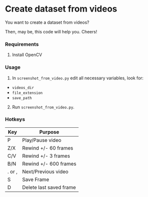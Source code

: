 # Create dataset from videos

You want to create a dataset from videos?

Then, may be, this code will help you. Cheers!

### Requirements
1. Install OpenCV 

### Usage
1. In `screenshot_from_video.py` edit all necessary variables, look for:
- `videos_dir`
- `file_extension`
- `save_path`
2. Run `screenshot_from_video.py`.


### Hotkeys
|Key|Purpose|
|---|---|
|P  |Play/Pause video|
|Z/X|Rewind +/- 60 frames|
|C/V| Rewind +/- 3 frames| 
|B/N| Rewind +/- 600 frames| 
|. or ,| Next/Previous video|
|S  |Save Frame|
|D  |Delete last saved frame|


